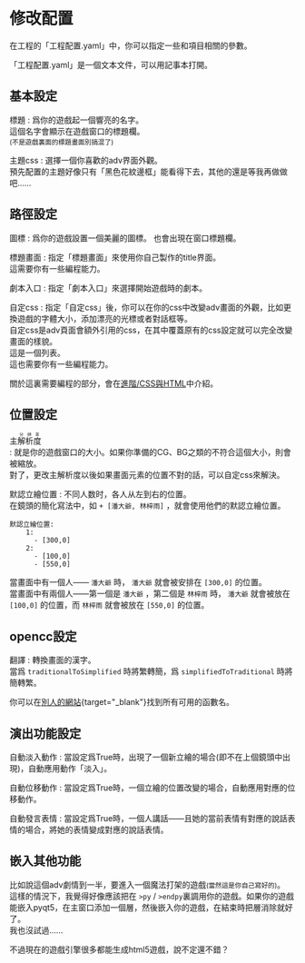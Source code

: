 # 修改配置

在工程的「工程配置.yaml」中，你可以指定一些和項目相關的參數。

「工程配置.yaml」是一個文本文件，可以用記事本打開。

## 基本設定

標題
:   爲你的遊戲起一個響亮的名字。   
    這個名字會顯示在遊戲窗口的標題欄。  
    <small>(不是遊戲裏面的標題畫面別搞混了)</small>
    
主題css
:   選擇一個你喜歡的adv界面外觀。  
    預先配置的主題好像只有「黑色花紋邊框」能看得下去，其他的還是等我再做做吧……  

## 路徑設定

圖標
:   爲你的遊戲設置一個美麗的圖標。
    也會出現在窗口標題欄。

標題畫面
:   指定「標題畫面」來使用你自己製作的title界面。  
    這需要你有一些編程能力。

劇本入口
:   指定「劇本入口」來選擇開始遊戲時的劇本。

自定css
:   指定「自定css」後，你可以在你的css中改變adv畫面的外觀，比如更換遊戲的字體大小，添加漂亮的光標或者對話框等。  
    自定css是adv頁面會額外引用的css，在其中覆蓋原有的css設定就可以完全改變畫面的樣貌。  
    這是一個列表。  
    這也需要你有一些編程能力。    
    
關於這裏需要編程的部分，會在[進階/CSS與HTML](../進階/CSS與HTML.md)中介紹。

## 位置設定

主<ruby>解析度<rt>分辨率</rt></ruby>   
:   就是你的遊戲窗口的大小。如果你準備的CG、BG之類的不符合這個大小，則會被縮放。   
    對了，更改主解析度以後如果畫面元素的位置不對的話，可以自定css來解決。

默認立繪位置
:   不同人数时，各人从左到右的位置。   
    在鏡頭的簡化寫法中，如 `+ [潘大爺, 林梓雨]` ，就會使用他們的默認立繪位置。
```
默認立繪位置: 
    1:
      - [300,0]
    2:
      - [100,0]
      - [550,0]
```
當畫面中有一個人—— `潘大爺` 時， `潘大爺` 就會被安排在 `[300,0]` 的位置。   
當畫面中有兩個人——第一個是 `潘大爺` ，第二個是 `林梓雨` 時， `潘大爺` 就會被放在 `[100,0]` 的位置，而 `林梓雨` 就會被放在 `[550,0]` 的位置。

## opencc設定

翻譯
:   轉換畫面的漢字。  
    當爲 `traditionalToSimplified` 時將繁轉簡，爲 `simplifiedToTraditional` 時將簡轉繁。

你可以在[別人的網站](https://www.npmjs.com/package/node-opencc#usage){target="_blank"}找到所有可用的函數名。
    
## 演出功能設定

自動淡入動作
:   當設定爲True時，出現了一個新立繪的場合(即不在上個鏡頭中出現)，自動應用動作「淡入」。

自動位移動作
:   當設定爲True時，一個立繪的位置改變的場合，自動應用對應的位移動作。

自動發言表情
:   當設定爲True時，一個人講話——且她的當前表情有對應的說話表情的場合，將她的表情變成對應的說話表情。


## 嵌入其他功能

比如說這個adv劇情到一半，要進入一個魔法打架的遊戲<small>(當然這是你自己寫好的)</small>。   
這樣的情況下，我覺得好像應該把在 `>py` / `>endpy`裏調用你的遊戲。如果你的遊戲能嵌入pyqt5，在主窗口添加一個層，然後嵌入你的遊戲，在結束時把層消除就好了。   
我也沒試過……

不過現在的遊戲引擎很多都能生成html5遊戲，說不定還不錯？
